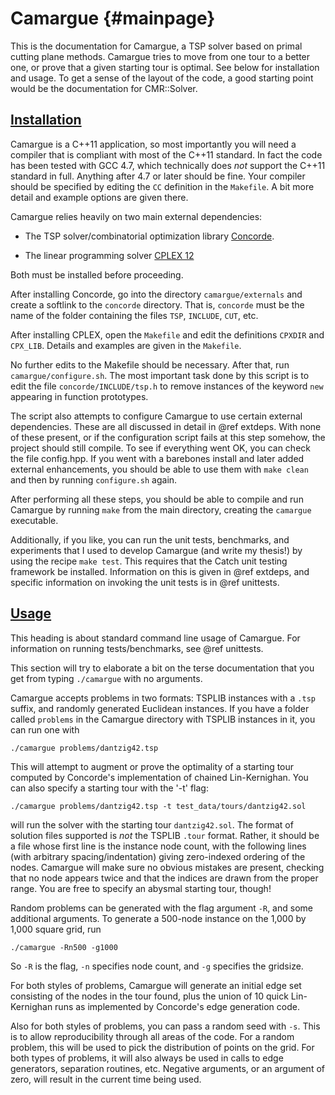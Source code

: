 Camargue	{#mainpage}
========

This is the documentation for Camargue, a TSP solver based on primal
cutting plane methods. Camargue tries to move from one tour to a
better one, or prove that a given starting tour is optimal. See below
for installation and usage. To get a sense of the layout of the code, a good
starting point would be the documentation for CMR::Solver. 

[Installation](#install)
------------

Camargue is a C++11 application, so most importantly you will need a
compiler that is compliant with most of the C++11 standard. In fact the code
has been tested with GCC 4.7, which technically does *not* support the
C++11 standard in full. Anything after 4.7 or later should be fine. Your
compiler should be specified by editing the `CC` definition in the
`Makefile`. A bit more detail and example options are given there.

Camargue relies heavily on two main external dependencies:
- The TSP solver/combinatorial optimization library
[Concorde](http://www.math.uwaterloo.ca/tsp/concorde/downloads/downloads.htm).

- The linear programming solver [CPLEX
12](http://www-03.ibm.com/software/products/en/ibmilogcpleoptistud)

Both must be installed before proceeding.

After installing Concorde, go into the directory `camargue/externals`
and create a softlink to the `concorde` directory. That is, `concorde`
must be the name of the folder containing the files `TSP`, `INCLUDE`,
`CUT`, etc. 

After installing CPLEX, open the `Makefile` and edit the definitions
`CPXDIR` and `CPX_LIB`. Details and examples are given in the
`Makefile`.

No further edits to the Makefile should be necessary. After that, run
`camargue/configure.sh`. The most important task done by this script
is to edit the file `concorde/INCLUDE/tsp.h` to remove instances of
the keyword `new` appearing in function prototypes.

The script also attempts to configure Camargue to use certain
external dependencies. These are all discussed in detail in @ref
extdeps. With none of these present, or if the configuration script
fails at this step somehow, the project should still compile. To see
if everything went OK, you can check the file config.hpp. If you went
with a barebones install and later added external enhancements, you
should be able to use them with `make clean` and then by running
`configure.sh` again. 

After performing all these steps, you should be able to compile and
run Camargue by running `make` from the main directory, creating the
`camargue` executable.

Additionally, if you like, you can run the unit
tests, benchmarks, and experiments that I used to develop
Camargue (and write my thesis!) by using the recipe `make test`. This
requires that the Catch unit testing framework be
installed. Information on this is given in @ref extdeps, and specific
information on invoking the unit tests is in @ref unittests.

[Usage](#usage)
------

This heading is about standard command line usage of Camargue. For
information on running tests/benchmarks, see @ref unittests.

This section will try to elaborate a bit on the terse documentation
that you get from typing `./camargue` with no arguments.


Camargue accepts problems in two formats: TSPLIB instances with a
`.tsp` suffix, and randomly generated Euclidean instances. If you have
a folder called `problems` in the Camargue directory with TSPLIB
instances in it, you can run one with

    ./camargue problems/dantzig42.tsp

This will attempt to augment or prove the optimality of a starting
tour computed by Concorde's implementation of chained
Lin-Kernighan. You can also specify a starting tour with the '-t' flag:

    ./camargue problems/dantzig42.tsp -t test_data/tours/dantzig42.sol

will run the solver with the starting tour `dantzig42.sol`. The format
of solution files supported is *not* the TSPLIB `.tour` format. Rather,
it should be a file whose first line is the instance node count, with
the following lines (with arbitrary spacing/indentation) giving
zero-indexed ordering of the nodes. Camargue will make sure no obvious
mistakes are present, checking that no node appears twice and that the
indices are drawn from the proper range. You are free to specify an
abysmal starting tour, though! 

Random problems can be generated with the flag argument `-R`, and some
additional arguments. To generate a 500-node instance on the 1,000 by
1,000 square grid, run

    ./camargue -Rn500 -g1000

So `-R` is the flag, `-n` specifies node count, and `-g` specifies the
gridsize.

For both styles of problems, Camargue will generate an initial edge
set consisting of the nodes in the tour found, plus the union of 10
quick Lin-Kernighan runs as implemented by Concorde's edge generation
code.

Also for both styles of problems, you can pass a random seed with
`-s`. This is to allow reproducibility through all areas of the
code. For a random problem, this will be used to pick the distribution
of points on the grid. For both types of problems, it will also always
be used in calls to edge generators, separation routines,
etc. Negative arguments, or an argument of zero, will result in the
current time being used. 